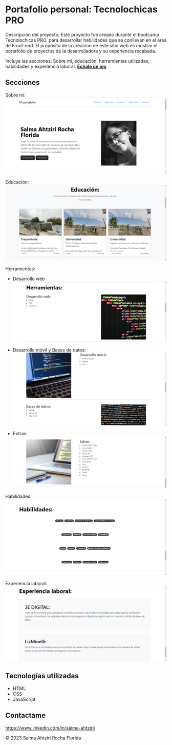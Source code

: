 # Portafolio personal: Tecnolochicas PRO

Descripción del proyecto: 
Este proyecto fue creado durante el bootcamp Tecnolochicas PRO, para desarrollar habilidades que se conllevan en el área de Front-end.
El propósito de la creacion de este sitio web es mostrar el portafolio de proyectos de la desarrolladora y su experiencia recabada.

Incluye las secciones: Sobre mí, educación, herramientas utilizadas, habilidades y experiencia laboral.
<a href="https://main--celebrated-mandazi-bf9001.netlify.app/" target="_blank">**Échale un ojo** </a>

## Secciones

Sobre mí:
![Alt text](image.png)

Educación:
![Alt text](image-1.png)

Herramientas:
- Desarrollo web
![Alt text](image-3.png)

- Desarrollo móvil y Bases de datos:
![Alt text](image-4.png)

- Extras:
![Alt text](image-5.png)

Habilidades:
![Alt text](image-2.png)

Experiencia laboral:
![Alt text](image-6.png)


## Tecnologías utilizadas
- HTML
- CSS
- JavaScript

## Contactame
https://www.linkedin.com/in/salma-ahtziri/


© 2023 Salma Ahtziri Rocha Florida